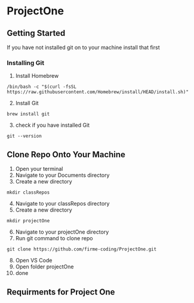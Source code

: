 # ProjectOne
## Getting Started
If you have not installed git on to your machine install that first
### Installing Git
1. Install Homebrew
```shell
/bin/bash -c "$(curl -fsSL https://raw.githubusercontent.com/Homebrew/install/HEAD/install.sh)"
```
2. Install Git
```shell
brew install git
```
3. check if you have installed Git
```shell
git --version
```

## Clone Repo Onto Your Machine
1. Open your terminal
2. Navigate to your Documents directory
3. Create a new directory
```shell
mkdir classRepos
```
4. Navigate to your classRepos directory
5. Create a new directory
```shell
mkdir projectOne
```
6. Navigate to your projectOne directory
7. Run git command to clone repo
```shell
git clone https://github.com/firme-coding/ProjectOne.git
```
8. Open VS Code 
9. Open folder projectOne
10. done

## Requirments for Project One
